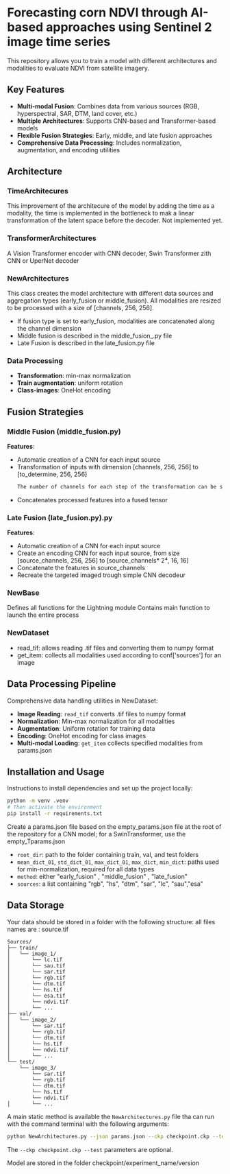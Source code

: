 # Forecasting corn NDVI through AI-based approaches using Sentinel 2 image time series

This repository allows you to train a model with different architectures and modalities to evaluate NDVI from satellite imagery.

## Key Features

- **Multi-modal Fusion**: Combines data from various sources (RGB, hyperspectral, SAR, DTM, land cover, etc.)
- **Multiple Architectures**: Supports CNN-based and Transformer-based models
- **Flexible Fusion Strategies**: Early, middle, and late fusion approaches
- **Comprehensive Data Processing**: Includes normalization, augmentation, and encoding utilities


## Architecture

### TimeArchitecures
This improvement of the architecure of the model by adding the time as a modality, the time is implemented in the bottleneck to mak a linear transformation of the latent space before the decoder. Not implemented yet.

### TransformerArchitectures
A Vision Transformer encoder with CNN decoder, 
Swin Transformer zith CNN or UperNet decoder

### NewArchitectures
This class creates the model architecture with different data sources and aggregation types (early_fusion or middle_fusion).
All modalities are resized to be processed with a size of [channels, 256, 256].
- If fusion type is set to early_fusion, modalities are concatenated along the channel dimension
- Middle fusion is described in the middle_fusion_.py file
- Late Fusion is described in the late_fusion.py file

### Data Processing
- **Transformation**: min-max normalization
- **Train augmentation**: uniform rotation
- **Class-images**: OneHot encoding

## Fusion Strategies

### Middle Fusion (middle_fusion.py)
**Features**:
- Automatic creation of a CNN for each input source
- Transformation of inputs with dimension [channels, 256, 256] to [to_determine, 256, 256]
    ```markdown
    The number of channels for each step of the transformation can be specified in the `params.json` file under the `conf_'source'` key.
    ```
- Concatenates processed features into a fused tensor

### Late Fusion (late_fusion.py).py
**Features**:
- Automatic creation of a CNN for each input source
- Create an encoding CNN for each input source, from size [source_channels, 256, 256] to [source_channels* 2⁴, 16, 16]
- Concatenate the features in source_channels
- Recreate the targeted imaged trough simple CNN decodeur

### NewBase
Defines all functions for the Lightning module
Contains main function to launch the entire process

### NewDataset
- read_tif: allows reading .tif files and converting them to numpy format
- get_item: collects all modalities used according to conf['sources'] for an image

## Data Processing Pipeline

Comprehensive data handling utilities in NewDataset:
- **Image Reading**: `read_tif` converts .tif files to numpy format
- **Normalization**: Min-max normalization for all modalities
- **Augmentation**: Uniform rotation for training data
- **Encoding**: OneHot encoding for class images
- **Multi-modal Loading**: `get_item` collects specified modalities from params.json

## Installation and Usage

Instructions to install dependencies and set up the project locally:

```bash
python -m venv .venv
# Then activate the environment
pip install -r requirements.txt
```

Create a params.json file based on the empty_params.json file at the root of the repository for a CNN model; for a SwinTransformer, use the empty_Tparams.json

- `root_dir`: path to the folder containing train, val, and test folders
- `mean_dict_01`, `std_dict_01`, `max_dict_01`, `max_dict`, `min_dict`: paths used for min-normalization, required for all data types
- `method`: either "early_fusion" , "middle_fusion" , "late_fusion"
- `sources`: a list containing "rgb", "hs", "dtm", "sar", "lc", "sau","esa"


## Data Storage

Your data should be stored in a folder with the following structure:
all files names are : source.tif 
```
Sources/
├── train/
│   └── image_1/
│       └── lc.tif
│       └── sau.tif
│       └── sar.tif
│       └── rgb.tif
│       └── dtm.tif
│       └── hs.tif
│       └── esa.tif
│       └── ndvi.tif
│       └── ...
├── val/
│   └── image_2/
│       └── sar.tif
│       └── rgb.tif
│       └── dtm.tif
│       └── hs.tif
│       └── ndvi.tif
│       └── ...
└── test/
    └── image_3/
        └── sar.tif
        └── rgb.tif
        └── dtm.tif
        └── hs.tif
        └── ndvi.tif
│       └── ...
```

A main static method is available the `NewArchitectures.py` file tha can run with  the command terminal with the following arguments:



```bash
python NewArchitectures.py --json params.json --ckp checkpoint.ckp --test
```

The `--ckp checkpoint.ckp --test` parameters are optional.

Model are stored in the folder checkpoint/experiment_name/version